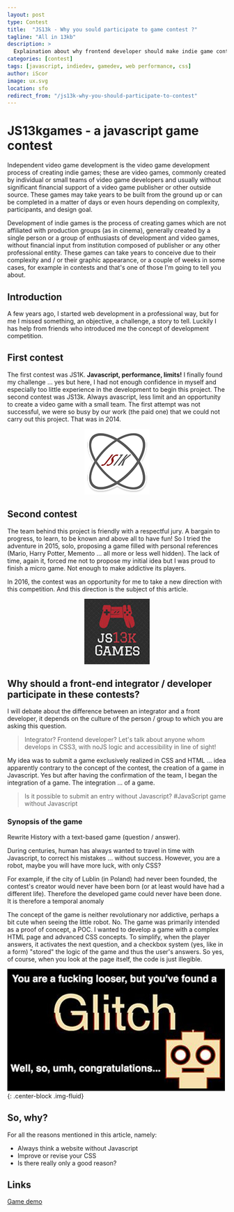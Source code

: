 ```yaml
---
layout: post
type: Contest
title:  "JS13k - Why you sould participate to game contest ?"
tagline: "All in 13kb"
description: >
  Explaination about why frontend developer should make indie game contest
categories: [contest]
tags: [javascript, indiedev, gamedev, web performance, css]
author: iScor
image: ux.svg
location: sfo
redirect_from: "/js13k-why-you-should-participate-to-contest"
---
```

# JS13kgames - a javascript game contest

Independent video game development is the video game development process of creating indie games; these are video games, commonly created by individual or small teams of video game developers and usually without significant financial support of a video game publisher or other outside source. These games may take years to be built from the ground up or can be completed in a matter of days or even hours depending on complexity, participants, and design goal.

Development of indie games is the process of creating games which are not affiliated with production groups (as in cinema), generally created by a single person or a group of enthusiasts of development and video games, without financial input from institution composed of publisher or any other professional entity. These games can take years to conceive due to their complexity and / or their graphic appearance, or a couple of weeks in some cases, for example in contests and that's one of those I'm going to tell you about.

## Introduction

A few years ago, I started web development in a professional way, but for me I missed something, an objective, a challenge, a story to tell. Luckily I has help from friends who introduced me the concept of development competition.

## First contest

The first contest was JS1K. **Javascript, performance, limits!** I finally found my challenge ... yes but here, I had not enough confidence in myself and especially too little experience in the development to begin this project. The second contest was JS13k. Always avascript, less limit and an opportunity to create a video game with a small team. The first attempt was not successful, we were so busy by our work (the paid one) that we could not carry out this project. That was in 2014.

<center>
  <p>
    <img src="/assets/images/js1k-logo.png" alt="js1k" class="img-fluid" />
  </p>
</center>

## Second contest

The team behind this project is friendly with a respectful jury. A bargain to progress, to learn, to be known and above all to have fun! So I tried the adventure in 2015, solo, proposing a game filled with personal references (Mario, Harry Potter, Memento ... all more or less well hidden). The lack of time, again it, forced me not to propose my initial idea but I was proud to finish a micro game. Not enough to make addictive its players.

In 2016, the contest was an opportunity for me to take a new direction with this competition. And this direction is the subject of this article.

<center>
  <p>
    <img src="/assets/images/js13k-logo.png" alt="js13k" class="img-fluid" />
  </p>
</center>

## Why should a front-end integrator / developer participate in these contests?

I will debate about the difference between an integrator and a front developer, it depends on the culture of the person / group to which you are asking this question.

> Integrator? Frontend developer? Let's talk about anyone whom develops in CSS3, with noJS logic and accessibility in line of sight!

My idea was to submit a game exclusively realized in CSS and HTML ... idea apparently contrary to the concept of the contest, the creation of a game in Javascript. Yes but after having the confirmation of the team, I began the integration of a game. The integration ... of a game.

> Is it possible to submit an entry without Javascript? #JavaScript game without Javascript

### Synopsis of the game

Rewrite History with a text-based game (question / answer).

During centuries, human has always wanted to travel in time with Javascript, to correct his mistakes ... without success. However, you are a robot, maybe you will have more luck, with only CSS?

For example, if the city of Lublin (in Poland) had never been founded, the contest's creator would never have been born (or at least would have had a different life). Therefore the developed game could never have been done. It is therefore a temporal anomaly

The concept of the game is neither revolutionary nor addictive, perhaps a bit cute when seeing the little robot. No. The game was primarily intended as a proof of concept, a POC. I wanted to develop a game with a complex HTML page and advanced CSS concepts. To simplify, when the player answers, it activates the next question, and a checkbox system (yes, like in a form) "stored" the logic of the game and thus the user's answers. So yes, of course, when you look at the page itself, the code is just illegible.

![Game](/assets/images/js13k.jpg){: .center-block .img-fluid}

## So, why?

For all the reasons mentioned in this article, namely:

- Always think a website without Javascript
- Improve or revise your CSS
- Is there really only a good reason?

## Links

[Game demo](http://iscor.me/js13k-2016)
